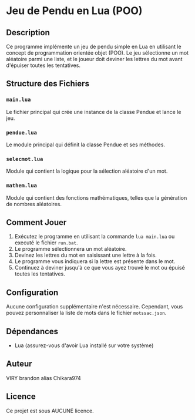 # Jeu de Pendu en Lua (POO)

## Description
Ce programme implémente un jeu de pendu simple en Lua en utilisant le concept de programmation orientée objet (POO). Le jeu sélectionne un mot aléatoire parmi une liste, et le joueur doit deviner les lettres du mot avant d'épuiser toutes les tentatives.

## Structure des Fichiers

### `main.lua`
Le fichier principal qui crée une instance de la classe Pendue et lance le jeu.

### `pendue.lua`
Le module principal qui définit la classe Pendue et ses méthodes.

### `selecmot.lua`
Module qui contient la logique pour la sélection aléatoire d'un mot.

### `mathem.lua`
Module qui contient des fonctions mathématiques, telles que la génération de nombres aléatoires.

## Comment Jouer

1. Exécutez le programme en utilisant la commande `lua main.lua` ou  executé le fichier `run.bat`.
2. Le programme sélectionnera un mot aléatoire.
3. Devinez les lettres du mot en saisissant une lettre à la fois.
4. Le programme vous indiquera si la lettre est présente dans le mot.
5. Continuez à deviner jusqu'à ce que vous ayez trouvé le mot ou épuisé toutes les tentatives.

## Configuration
Aucune configuration supplémentaire n'est nécessaire. Cependant, vous pouvez personnaliser la liste de mots dans le fichier `motssac.json`.

## Dépendances
- Lua (assurez-vous d'avoir Lua installé sur votre système)

## Auteur
VIRY brandon alias Chikara974

## Licence
Ce projet est sous AUCUNE licence.

